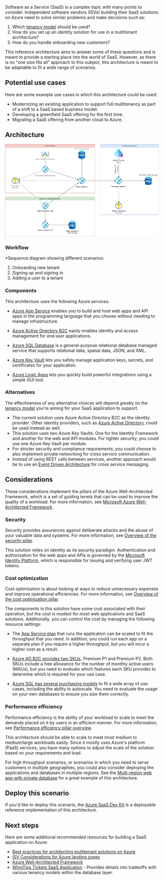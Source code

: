 Software as a Service (SaaS) is a complex topic with many points to consider. Independent software vendors (ISVs) building their SaaS solutions on Azure need to solve similar problems and make decisions such as:

1. Which [tenancy model](../../guide/multitenant/considerations/tenancy-models.yml) should be used?
1. How do you set up an identity solution for use in a multitenant architecture?
1. How do you handle onboarding new customers?

This reference architecture aims to answer some of these questions and is meant to provide a starting place into the world of SaaS. However, as there is no "one size fits all" approach to this subject, this architecture is meant to be adaptable to fit a wide range of scenarios.

## Potential use cases

Here are some example use cases in which this architecture could be used:

- Modernizing an existing application to support full multitenancy as part of a shift to a SaaS based business model.
- Developing a greenfield SaaS offering for the first time.
- Migrating a SaaS offering from another cloud to Azure.

## Architecture

![Architecture diagram that shows the control plane, identity framework, and end user S a a S application.](./media/architecture-saas-starter-app.png)

### Workflow

*Sequence diagram showing different scenarios:
1. Onboarding new tenant
1. Signing up and signing in
1. Adding a user to a tenant

### Components

This architecture uses the following Azure services:

- [Azure App Service](https://azure.microsoft.com/services/app-service) enables you to build and host web apps and API apps in the programming language that you choose without needing to manage infrastructure.

- [Azure Active Directory B2C](https://azure.microsoft.com/services/active-directory/external-identities/b2c/) easily enables identity and access management for end user applications.

- [Azure SQL Database](https://azure.microsoft.com/products/azure-sql/database/) is a general-purpose relational database managed service that supports relational data, spatial data, JSON, and XML.

- [Azure Key Vault](https://azure.microsoft.com/services/key-vault/) lets you safely manage application keys, secrets, and certificates for your application.

- [Azure Logic Apps](https://azure.microsoft.com/services/logic-apps/) lets you quickly build powerful integrations using a simple GUI tool.

### Alternatives

The effectiveness of any alternative choices will depend greatly on the [tenancy model](../../guide/multitenant/considerations/tenancy-models.yml) you're aiming for your SaaS application to support.

- The current solution uses Azure Active Directory B2C as the identity provider. Other identity providers, such as [Azure Active Directory](https://azure.microsoft.com/services/active-directory/), could be used instead as well.
- This solution uses two Azure Key Vaults: One for the Identity Framework and another for the web and API modules. For tighter security, you could use one Azure Key Vault per module.
- For stricter security and compliance requirements, you could choose to also implement private networking for cross service communication.
- Instead of using REST calls between services, another approach would be to use an [Event Driven Architecture](https://docs.microsoft.com/en-us/azure/architecture/guide/architecture-styles/event-driven) for cross service messaging.

## Considerations

These considerations implement the pillars of the Azure Well-Architected Framework, which is a set of guiding tenets that can be used to improve the quality of a workload. For more information, see [Microsoft Azure Well-Architected Framework](/azure/architecture/framework).

### Security

Security provides assurances against deliberate attacks and the abuse of your valuable data and systems. For more information, see [Overview of the security pillar](/azure/architecture/framework/security/overview).

This solution relies on identity as its security paradigm. Authentication and authorization for the web apps and APIs is governed by the [Microsoft Identity Platform](/azure/active-directory/develop/v2-overview), which is responsible for issuing and verifying user JWT tokens.

### Cost optimization

Cost optimization is about looking at ways to reduce unnecessary expenses and improve operational efficiencies. For more information, see [Overview of the cost optimization pillar](/azure/architecture/framework/cost/overview).

The components in this solution have some cost associated with their operation, but the cost is modest for most web applications and SaaS solutions. Additionally, you can control the cost by managing the following resource settings:

- The [App Service plan](/azure/app-service/overview-hosting-plans) that runs the application can be scaled to fit the throughput that you need. In addition, you could run each app on a separate plan if you require a higher throughput, but you will incur a higher cost as a result.
- [Azure AD B2C provides two SKUs](https://azure.microsoft.com/pricing/details/active-directory/external-identities/), Premium P1 and Premium P2. Both SKUs include a free allowance for the number of monthly active users (MAUs), but you need to evaluate which features each SKU provides to determine which is required for your use case.

- [Azure SQL has several purchasing models](/azure/azure-sql/database/purchasing-models) to fit a wide array of use cases, including the ability to autoscale. You need to evaluate the usage on your own databases to ensure you size them correctly.

### Performance efficiency

Performance efficiency is the ability of your workload to scale to meet the demands placed on it by users in an efficient manner. For more information, see [Performance efficiency pillar overview](/azure/architecture/framework/scalability/overview).

This architecture should be able to scale to meet most medium to medium/large workloads easily. Since it mostly uses Azure's platform (PaaS) services, you have many options to adjust the scale of the solution based on your requirements and load. 

For high throughput scenarios, or scenarios in which you need to serve customers in multiple geographies, you could also consider deploying the applications and databases in multiple regions. See the [Multi-region web app with private database](../sql-failover/app-service-private-sql-multi-region-content.yml) for a great example of this architecture.

## Deploy this scenario

If you'd like to deploy this scenario, the [Azure SaaS Dev Kit](https://github.com/Azure/azure-saas) is a deployable reference implementation of this architecture.

## Next steps

Here are some additional recommended resources for building a SaaS application on Azure:

- [Best practices for architecting multitenant solutions on Azure](../../guide/multitenant/overview.md)
- [ISV Considerations for Azure landing zones](/azure/cloud-adoption-framework/ready/landing-zone/isv-landing-zone)
- [Azure Well-Architected Framework](/azure/architecture/framework/)
- [WingTips Tickets SaaS Application](/azure/azure-sql/database/saas-tenancy-welcome-wingtip-tickets-app) - Provides details into tradeoffs with various tenancy models within the database layer.